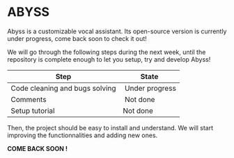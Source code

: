 # ABYSS

Abyss is a customizable vocal assistant. 
Its open-source version is currently under progress, come back soon to check it out!

We will go through the following steps during the next week, until the repository is complete enough to let you setup, try and develop Abyss!

| Step | State |
|------|-------|
| Code cleaning and bugs solving | Under progress |
| Comments | Not done |
| Setup tutorial | Not done |

Then, the project should be easy to install and understand. We will start improving the functionnalities and adding new ones.

**COME BACK SOON !**
